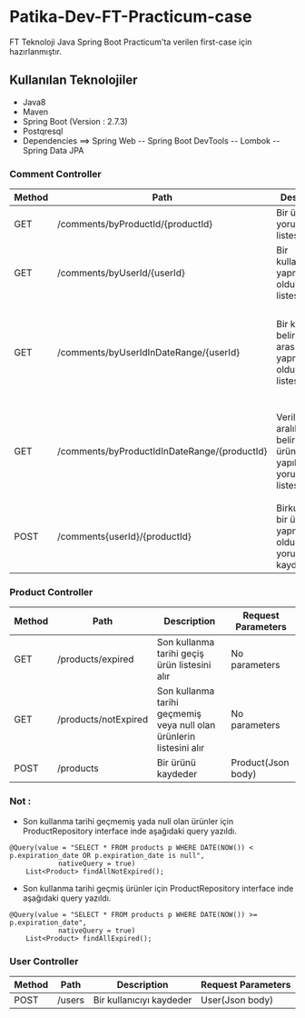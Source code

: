 # Patika-Dev-FT-Practicum-case
FT Teknoloji Java Spring Boot Practicum'ta verilen first-case için hazırlanmıştır.

## Kullanılan Teknolojiler
* Java8
* Maven
* Spring Boot (Version : 2.7.3)
* Postqresql
* Dependencies
==> Spring Web
-- Spring Boot DevTools
-- Lombok
-- Spring Data JPA

### Comment Controller

Method   |   Path   |   Description|Request Parameters
---------|----------|--------------|----------
GET      |/comments/byProductId/{productId}| Bir ürüne ait yorum listesini alır|integer($int64) (productId)
GET      |/comments/byUserId/{userId}| Bir kullanıcının yapmış olduğu yorum listesini alır|integer($int64) (userId)
GET      |/comments/byUserIdInDateRange/{userId}| Bir kullanıcın belirli tarihler arasında yapmış olduğu yorum listesini alır|integer($int64) (userId) string($date-time) <p/>  string($date-time)<p/>Date format: yyyy/MM/dd
GET      |/comments/byProductIdInDateRange/{productId}| Verilen tarih aralıklarında belirli bir ürüne yapılmış yorum listesini alır|integer($int64) (productId) string($date-time) <p/>  string($date-time)<p/>Date format: yyyy/MM/dd
POST     |/comments{userId}/{productId}| Birkullanıcının bir ürüne yapmış olduğu yorumu kaydeder|integer($int64) (userId) integer($int64) (productId) <p/> Comment(Json body)


### Product Controller

Method   |   Path   |   Description|Request Parameters
---------|----------|--------------|------------------
GET      |/products/expired| Son kullanma tarihi geçiş ürün listesini alır|No parameters
GET      |/products/notExpired| Son kullanma tarihi geçmemiş veya null olan ürünlerin listesini alır|No parameters
POST     |/products| Bir ürünü kaydeder|Product(Json body)

### Not :
- Son kullanma tarihi geçmemiş yada null olan ürünler için ProductRepository interface inde aşağıdaki query yazıldı.
```
@Query(value = "SELECT * FROM products p WHERE DATE(NOW()) < p.expiration_date OR p.expiration_date is null",
			nativeQuery = true)
	List<Product> findAllNotExpired();
``` 
- Son kullanma tarihi geçmiş ürünler için ProductRepository interface inde aşağıdaki query yazıldı.
```
@Query(value = "SELECT * FROM products p WHERE DATE(NOW()) >= p.expiration_date",
			nativeQuery = true)
	List<Product> findAllExpired();
```

### User Controller

Method   |   Path   |   Description|Request Parameters
---------|----------|--------------|------------------
POST     |/users| Bir kullanıcıyı kaydeder|User(Json body)
